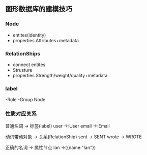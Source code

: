 ## 图形数据库的建模技巧

### Node
 - entites(identity)
 - properties
   Attributes+metadata
   
### RelationShips
- connect entites
- Strusture
- properties
 Strength/weight/quality+metadata
 
### label 
-Role
-Group Node

### 性质对应关系
普通名词 -> 标签(label)
user ->:User
email ->:Email

动词带动对象 -> 关系(RelationShip)
sent -> SENT
wrote -> WROTE

正确的名词 -> 属性节点
Ian ->({name:"Ian"})



